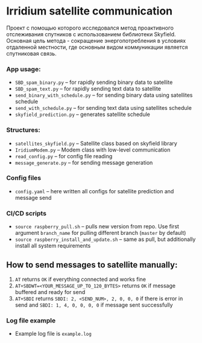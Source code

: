 # Irridium satellite communication
Проект с помощью которого исследовался метод проактивного отслеживания спутников с использованием библиотеки Skyfield. 
Основная цель метода - сокращение энергопотребления в условиях отдаленной местности, где основным видом коммуникации является
спутниковая связь.


### App usage:
* `SBD_spam_binary.py` – for rapidly sending binary data to satellite
* `SBD_spam_text.py` – for rapidly sending text data to satellite
* `send_binary_with_schedule.py` – for sending binary data using satellites schedule
* `send_with_schedule.py` – for sending text data using satellites schedule
* `skyfield_prediction.py` – generates satellite schedule

### Structures:
* `satellites_skyfield.py` – Satellite class based on skyfield library
* `IridiumModem.py` – Modem class with low-level communication
* `read_config.py` – for config file reading
* `message_generate.py` – for sending message generation

### Config files
* `config.yaml` – here written all configs for satellite prediction and message send

### CI/CD scripts
* `source raspberry_pull.sh` – pulls new version from repo. Use first argument `branch_name` for pulling different branch (`master` by default)
* `source raspberry_install_and_update.sh` – same as pull, but additionally install all system requirements

## How to send messages to satellite manually:
1) `AT` returns `OK` if everything connected and works fine
2) `AT+SBDWT=<YOUR_MESSAGE_UP_TO_120_BYTES>` returns `OK` if message buffered and ready for send
3) `AT+SBDI` returns `SBDI: 2, <SEND_NUM>, 2, 0, 0, 0` if there is error in send and `SBDI: 1, 4, 0, 0, 0, 0` if message sent successfully

### Log file example
* Example log file is `example.log`